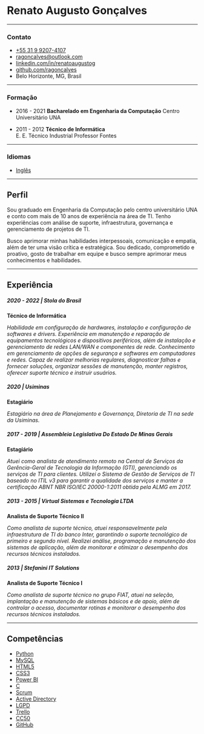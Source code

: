 # Renato Augusto Gonçalves   
___

### Contato

*   [+55 31 9 9207-4107](https://wa.me/5531992074107)
*   [ragoncalves@outlook.com](mailto:ragoncalves@outlook.com)
*   [linkedin.com/in/renatoaugustog](https://www.linkedin.com/in/renatoaugustog/)
*   [github.com/ragoncalves](https://github.com/ragoncalves)
*   Belo Horizonte, MG, Brasil
___

### Formação

*   2016 - 2021
    **Bacharelado em Engenharia da Computação** 
    Centro Universitário UNA



*   2011 - 2012
    **Técnico de Informática**  
    E. E. Técnico Industrial Professor Fontes

___  
### Idiomas

*   [Inglês](https://www.efset.org/cert/sf5DgQ)
___

Perfil
------

Sou graduado em Engenharia da Computação pelo centro universitário UNA e conto com mais de 10 anos de experiência na área de TI. Tenho experiências com análise de suporte, infraestrutura, governança e gerenciamento de projetos de TI.  
  
Busco aprimorar minhas habilidades interpessoais, comunicação e empatia, além de ter uma visão crítica e estratégica. Sou dedicado, comprometido e proativo, gosto de trabalhar em equipe e busco sempre aprimorar meus conhecimentos e habilidades.
___

Experiência
-----------

##### 2020 - 2022 | Stola do Brasil 
**Técnico de Informática**

*Habilidade em configuração de hardwares, instalação e configuração de softwares e drivers. Experiência em manutenção e reparação de equipamentos tecnológicos e dispositivos periféricos, além de instalação e gerenciamento de redes LAN/WAN e componentes de rede. Conhecimento em gerenciamento de opções de segurança e softwares em computadores e redes. Capaz de realizar melhorias regulares, diagnosticar falhas e fornecer soluções, organizar sessões de manutenção, manter registros, oferecer suporte técnico e instruir usuários.*


##### 2020 | Usiminas
**Estagiário**

*Estagiário na área de Planejamento e Governança, Diretoria de TI na sede da Usiminas.*


##### 2017 - 2019 | Assembleia Legislativa Do Estado De Minas Gerais
**Estagiário**

*Atuei como analista de atendimento remoto na Central de Serviços da Gerência-Geral de Tecnologia da Informação (GTI), gerenciando os serviços de TI para clientes. Utilizei o Sistema de Gestão de Serviços de TI baseado no ITIL v3 para garantir a qualidade dos serviços e manter a certificação ABNT NBR ISO/IEC 20000-1:2011 obtida pela ALMG em 2017.*


##### 2013 - 2015 | Virtual Sistemas e Tecnologia LTDA
**Analista de Suporte Técnico II**

*Como analista de suporte técnico, atuei responsavelmente pela infraestrutura de TI do banco Inter, garantindo o suporte tecnológico de primeiro e segundo nível. Realizei análise, programação e manutenção dos sistemas de aplicação, além de monitorar e otimizar o desempenho dos recursos técnicos instalados.*


##### 2013 | Stefanini IT Solutions
**Analista de Suporte Técnico I**

*Como analista de suporte técnico no grupo FIAT, atuei na seleção, implantação e manutenção de sistemas básicos e de apoio, além de controlar o acesso, documentar rotinas e monitorar o desempenho dos recursos técnicos instalados.*
___

Competências
------------

*   [Python](https://www.udemy.com/certificate/UC-04e32867-bf50-4c59-9261-d8e3d86479cd)
*   [MySQL](https://www.udemy.com/certificate/UC-732489e2-8d67-4091-9260-0d84411f548c/)
*   [HTML5](none.pdf)
*   [CSS3](none.pdf)
*   [Power BI](https://www.udemy.com/certificate/UC-795e0295-5411-4d1c-8341-56855ccd85d1/)
*   [C](https://www.udemy.com/certificate/UC-77d20356-d60f-4e37-ba5d-9c620b3db726/)
*   [Scrum](https://www.udemy.com/certificate/UC-3752f3bc-3f5d-42ac-9ade-dc635677146a/)
*   [Active Directory](https://www.udemy.com/certificate/UC-e374a9cb-34f8-4e47-b855-a386f34e3fdd/)
*   [LGPD](https://www.udemy.com/certificate/UC-13e5a63f-38a4-4ecc-8fd1-7e88a90a3d29/)
*   [Trello](https://www.udemy.com/certificate/UC-7c870709-03a1-4919-a55a-60aec3d271fd/)
*   [CC50](cc50.pdf)
*   [GitHub](https://www.udemy.com/certificate/UC-b1749887-3824-49d6-bb92-90d903e254ec/)
